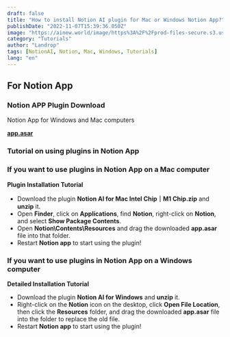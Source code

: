 ```yaml
---
draft: false
title: "How to install Notion AI plugin for Mac or Windows Notion App?"
publishDate: "2022-11-07T15:39:36.050Z"
image: "https://ainew.world/image/https%3A%2F%2Fprod-files-secure.s3.us-west-2.amazonaws.com%2F1739f6b6-5b86-4c9a-93b1-11e9049c7339%2Fb808cd23-444b-4ff8-8969-d2835cc3e012%2F900.506__2023-07-1322_57_49.jpeg?table=block&id=df2b92bf-2396-4482-831f-b4f274e5e90a&spaceId=1739f6b6-5b86-4c9a-93b1-11e9049c7339&width=1800&userId=&cache=v2"
category: "Tutorials"
author: "Landrop"
tags: [NotionAI, Notion, Mac, Windows, Tutorials]
lang: "en"
---
```


<!-- How to install Notion AI plugin for Mac or Windows Notion App?  -->

## For Notion App

### Notion APP Plugin Download

Notion App for Windows and Mac computers

**[app.asar](https://1drv.ms/f/s!Aq7rp0eRZyClk12F0d7UaGKmSgVW?e=frWWUM)**


### Tutorial on using plugins in Notion App

### If you want to use plugins in Notion App on a Mac computer

**Plugin Installation Tutorial**

- Download the plugin **Notion AI for Mac Intel Chip｜M1 Chip.zip** and **unzip** it.
- Open **Finder**, click on **Applications**, find **Notion**, right-click on **Notion**, and select **Show Package Contents**.
- Open **Notion\Contents\Resources** and drag the downloaded **app.asar** file into that folder.
- Restart **Notion app** to start using the plugin!

### If you want to use plugins in Notion App on a Windows computer

**Detailed Installation Tutorial**
- Download the plugin **Notion AI for Windows** and **unzip** it.
- Right-click on the **Notion** icon on the desktop, click **Open File Location**, then click the **Resources** folder, and drag the downloaded **app.asar** file into the folder to replace the old file.
- Restart **Notion app** to start using the plugin!


